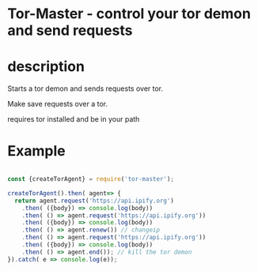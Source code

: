 # Tor-Master - control your tor demon and send requests

# description

Starts a tor demon and sends requests over tor.

Make save requests over a tor.

requires tor installed and be in your path

# Example

```js

const {createTorAgent} = require('tor-master');

createTorAgent().then( agent=> {
  return agent.request('https://api.ipify.org')
    .then( ({body}) => console.log(body))
    .then( () => agent.request('https://api.ipify.org'))
    .then( ({body}) => console.log(body))
    .then( () => agent.renew()) // changeip
    .then( () => agent.request('https://api.ipify.org'))
    .then( ({body}) => console.log(body))
    .then( () => agent.end()); // kill the tor demon
}).catch( e => console.log(e));
```
